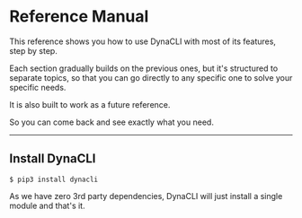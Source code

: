 # Reference Manual

This reference shows you how to use DynaCLI with most of its features, step by step.

Each section gradually builds on the previous ones, but it's structured to separate topics,
so that you can go directly to any specific one to solve your specific needs.

It is also built to work as a future reference.

So you can come back and see exactly what you need.

---

## Install DynaCLI

```console
$ pip3 install dynacli
```

As we have zero 3rd party dependencies, DynaCLI will just install a single module and that's it.
